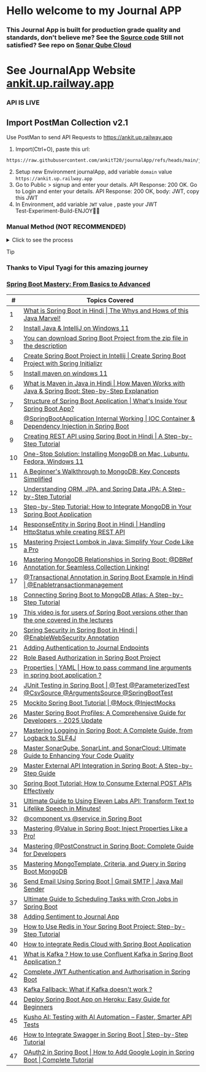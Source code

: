 # Hello welcome to my Journal APP  
### This Journal App is built for **production grade quality** and standards, don't believe me? See the [Source code](src/main/java/net/engineeringdigest/journalApp)     Still not satisfied? See repo on [Sonar Qube Cloud](https://sonarcloud.io/code?id=ankitt20_journalapp)
# See JournalApp Website [ankit.up.railway.app](https://ankit.up.railway.app/journal)
### API IS LIVE
## Import PostMan Collection v2.1
Use PostMan to send API Requests to https://ankit.up.railway.app  
1. Import(Ctrl+O), paste this url:
```
https://raw.githubusercontent.com/ankitT20/journalApp/refs/heads/main/journal.postman_collection.json
```
2. Setup new Environment journalApp, add variable ```domain``` value ```https://ankit.up.railway.app```  
3. Go to Public > signup and enter your details. API Response: 200 OK. Go to Login and enter your details. API Response: 200 OK, body: JWT, copy this JWT  
4. In Environment, add variable ```JWT``` value , paste your JWT  
Test-Experiment-Build-ENJOY🎉🚀  
### Manual Method (NOT RECOMMENDED)  
<details>
<summary>Click to see the process</summary>

0. Setup new Environment journalApp, add variable ```domain``` value ```https://ankit.up.railway.app```  
Add Request:  
1. Health-check: GET ```{{domain}}/journal/public/health-check```  
API Response: 200 OK, body: Ok  
2. SignUp: POST ```{{domain}}/journal/public/signup```  
API Input body: {   "userName":"ram9",   "password":"ram"   }   
API Response: 200 OK  
3. Login: POST ```{{domain}}/journal/public/login```  
API Response: 200 OK, body: JWT  
4. Setup received string as new journalApp variable ```JWT```  
5. Add new journal entry: POST ```{{domain}}/journal/journal```  
Go to Authorization, select Auth Type Bearer Token, Token is {{JWT}}  
Input body:  
```json
{
   "title":"hi, I am ram",
   "content":"good morning",
   "sentiment": "HAPPY"
}
```
API Response: 201 Created, body:  
```json
{    "id": {
        "timestamp": 1746625245,
        "date": "2025-05-07T13:40:45.000+00:00"    },
    "title": "I am ram",
    "content": "HAHAHAHA",
    "date": "2025-05-07T13:40:45.904219329",
    "sentiment": "HAPPY" }
```
6. Add new journal entry: POST ```{{domain}}/journal/journal```
Change Body  
API Response: 201 Created, body: ...  
7. Get All journal Entry: GET ```{{domain}}/journal/journal```  
API Response: 200 OK, body:  
```json
[
    {
        "id": {
            "timestamp": 1746625245,
            "date": "2025-05-07T13:40:45.000+00:00"
        },
        "title": "I am ram",
        "content": "HAHAHAHA",
        "date": "2025-05-07T13:40:45.904",
        "sentiment": "HAPPY"
    },
    {
        "id": {
            "timestamp": 1746625603,
            "date": "2025-05-07T13:46:43.000+00:00"
        },
        "title": "mydiary",
        "content": "this is my second journal",
        "date": "2025-05-07T13:46:43.455",
        "sentiment": "HAPPY"
    }
]
```
Please see documentation for more details, all controllers  
8. Update journal by id: PUT ```{{domain}}/journal/id/67ee715b7eb78e230094a646```  
9. Get journal by Id: GET ```{{domain}}/journal/id/67ee715b7eb78e230094a646```  
10. Delete journal by ID: DELETE ```{{domain}}/journal/id/67ee71b77eb78e230094a647```  
11. User Greetings: GET ```{{domain}}/journal/user```  
12. Update User: PUT ```{{domain}}/journal/user```  
13. Delete User: DELETE ```{{domain}}/user```  
Admin JWT is required for ADMIN API:  
14. Admin Get All User: GET ```{{domain}}/journal/admin/all-users```  
15. Admin Clear cache: GET ```{{domain}}/journal/admin/clear-app-cache```  
16. Admin add admin: POST ```{{domain}}/admin/create-admin-user```  
+more internal...

</details>
  
> [!TIP]
> ### Thanks to Vipul Tyagi for this amazing journey
> ### [Spring Boot Mastery: From Basics to Advanced](https://www.youtube.com/playlist?list=PLA3GkZPtsafacdBLdd3p1DyRd5FGfr3Ue)
> 
> | # | Topics Covered |
> |---|-------------|
> | 1 | [What is Spring Boot in Hindi \| The Whys and Hows of this Java Marvel!](https://www.youtube.com/watch?v=1993zSY5UBI) |
> | 2 | [Install Java & IntelliJ on Windows 11](https://www.youtube.com/watch?v=QZWCbxm9G28) |
> | 3 | [You can download Spring Boot Project from the zip file in the description](https://www.youtube.com/watch?v=vW-DTk--qEM) |
> | 4 | [Create Spring Boot Project in Intellij \| Create Spring Boot Project with Spring Initializr](https://www.youtube.com/watch?v=d4dcV7Kt3SI) |
> | 5 | [Install maven on windows 11](https://www.youtube.com/watch?v=p0vfKL_pZgo) |
> | 6 | [What is Maven in Java in Hindi \| How Maven Works with Java & Spring Boot: Step-by-Step Explanation](https://www.youtube.com/watch?v=zAmMPM8dIXc) |
> | 7 | [Structure of Spring Boot Application \| What's Inside Your Spring Boot App?](https://www.youtube.com/watch?v=JNzVOpNCcfw) |
> | 8 | [@SpringBootApplication Internal Working \| IOC Container & Dependency Injection in Spring Boot](https://www.youtube.com/watch?v=99M7TJvijUk) |
> | 9 | [Creating REST API using Spring Boot in Hindi \| A Step-by-Step Tutorial](https://www.youtube.com/watch?v=rxT5RFYxjSg) |
> | 10 | [One-Stop Solution: Installing MongoDB on Mac, Lubuntu, Fedora, Windows 11](https://www.youtube.com/watch?v=LtnVqa5dYLA) |
> | 11 | [A Beginner's Walkthrough to MongoDB: Key Concepts Simplified](https://www.youtube.com/watch?v=3Dc8YxC0p-s) |
> | 12 | [Understanding ORM, JPA, and Spring Data JPA: A Step-by-Step Tutorial](https://www.youtube.com/watch?v=ddrCOI0buBA) |
> | 13 | [Step-by-Step Tutorial: How to Integrate MongoDB in Your Spring Boot Application](https://www.youtube.com/watch?v=jvSicVdHKT8) |
> | 14 | [ResponseEntity in Spring Boot in Hindi \| Handling HttpStatus while creating REST API](https://www.youtube.com/watch?v=tWBhE1Cn8D0) |
> | 15 | [Mastering Project Lombok in Java: Simplify Your Code Like a Pro](https://www.youtube.com/watch?v=xmRjF9qycIk) |
> | 16 | [Mastering MongoDB Relationships in Spring Boot: @DBRef Annotation for Seamless Collection Linking!](https://www.youtube.com/watch?v=Cx81dki8BTA) |
> | 17 | [@Transactional Annotation in Spring Boot Example in Hindi \| @Enabletransactionmanagement](https://www.youtube.com/watch?v=6oxyNgZSz9s) |
> | 18 | [Connecting Spring Boot to MongoDB Atlas: A Step-by-Step Tutorial](https://www.youtube.com/watch?v=HjDyv7gL4Wg) |
> | 19 | [This video is for users of Spring Boot versions other than the one covered in the lectures](https://www.youtube.com/watch?v=jJ5qrkMQ6r8) |
> | 20 | [Spring Security in Spring Boot in Hindi \| @EnableWebSecurity Annotation](https://www.youtube.com/watch?v=02WP1FbiNSQ) |
> | 21 | [Adding Authentication to Journal Endpoints](https://www.youtube.com/watch?v=QrCVj8ek83k) |
> | 22 | [Role Based Authorization in Spring Boot Project](https://www.youtube.com/watch?v=LndqWC4yIU4) |
> | 23 | [Properties \| YAML \| How to pass command line arguments in spring boot application ?](https://www.youtube.com/watch?v=rbORgxkBWSk) |
> | 24 | [JUnit Testing in Spring Boot \| @Test @ParameterizedTest @CsvSource @ArgumentsSource @SpringBootTest](https://www.youtube.com/watch?v=mILLHaIjGn4) |
> | 25 | [Mockito Spring Boot Tutorial \| @Mock @InjectMocks](https://www.youtube.com/watch?v=YcAC59cvcV0) |
> | 26 | [Master Spring Boot Profiles: A Comprehensive Guide for Developers - 2025 Update](https://www.youtube.com/watch?v=WRUVixDFI6s) |
> | 27 | [Mastering Logging in Spring Boot: A Complete Guide, from Logback to SLF4J](https://www.youtube.com/watch?v=bphMYrTv8pA) |
> | 28 | [Master SonarQube, SonarLint, and SonarCloud: Ultimate Guide to Enhancing Your Code Quality](https://www.youtube.com/watch?v=iZtA-1zBvzY) |
> | 29 | [Master External API Integration in Spring Boot: A Step-by-Step Guide](https://www.youtube.com/watch?v=95zTDdXbl_Q) |
> | 30 | [Spring Boot Tutorial: How to Consume External POST APIs Effectively](https://www.youtube.com/watch?v=NwADDLFs_SU) |
> | 31 | [Ultimate Guide to Using Eleven Labs API: Transform Text to Lifelike Speech in Minutes!](https://www.youtube.com/watch?v=bvBuqw7Skh0) |
> | 32 | [@component vs @service in Spring Boot](https://www.youtube.com/watch?v=eAoX9wNT3Bo) |
> | 33 | [Mastering @Value in Spring Boot: Inject Properties Like a Pro!](https://www.youtube.com/watch?v=BqIpcX2zlWc) |
> | 34 | [Mastering @PostConstruct in Spring Boot: Complete Guide for Developers](https://www.youtube.com/watch?v=KSrXndTbVVQ) |
> | 35 | [Mastering MongoTemplate, Criteria, and Query in Spring Boot MongoDB](https://www.youtube.com/watch?v=EL2ouT5P4Lc) |
> | 36 | [Send Email Using Spring Boot \| Gmail SMTP \| Java Mail Sender](https://www.youtube.com/watch?v=42rA_GOlLHA) |
> | 37 | [Ultimate Guide to Scheduling Tasks with Cron Jobs in Spring Boot](https://www.youtube.com/watch?v=9aP0qD3jG_8) |
> | 38 | [Adding Sentiment to Journal App](https://www.youtube.com/watch?v=AIgjFvRr820) |
> | 39 | [How to Use Redis in Your Spring Boot Project: Step-by-Step Tutorial](https://www.youtube.com/watch?v=2srQ-RiJHps) |
> | 40 | [How to integrate Redis Cloud with Spring Boot Application](https://www.youtube.com/watch?v=13HUNj8lHC0) |
> | 41 | [What is Kafka ? How to use Confluent Kafka in Spring Boot Application ?](https://www.youtube.com/watch?v=2YnutJ8tNos) |
> | 42 | [Complete JWT Authentication and Authorisation in Spring Boot](https://www.youtube.com/watch?v=qvAoUVXgpZg) |
> | 43 | [Kafka Fallback: What if Kafka doesn't work ?](https://www.youtube.com/watch?v=OG9vXOQsi5k) |
> | 44 | [Deploy Spring Boot App on Heroku: Easy Guide for Beginners](https://www.youtube.com/watch?v=Q0Rhup_Vjlk) |
> | 45 | [Kusho AI: Testing with AI Automation – Faster, Smarter API Tests](https://www.youtube.com/watch?v=f_LiIOytYE4) |
> | 46 | [How to Integrate Swagger in Spring Boot \| Step-by-Step Tutorial](https://www.youtube.com/watch?v=7QlvGBJ9Tng) |
> | 47 | [OAuth2 in Spring Boot \| How to Add Google Login in Spring Boot \| Complete Tutorial](https://www.youtube.com/watch?v=cRiqZ0j1gEM) |

# ‎
